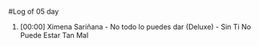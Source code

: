 #Log of 05 day

1. [00:00] Ximena Sariñana - No todo lo puedes dar (Deluxe) - Sin Ti No Puede Estar Tan Mal
